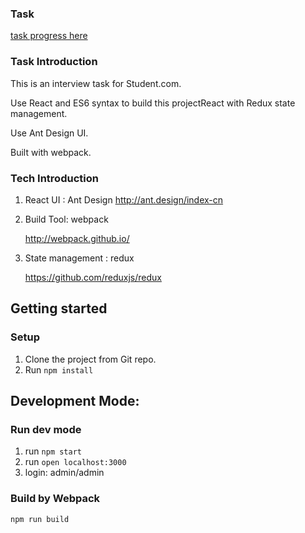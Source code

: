### Task
[task progress here](https://github.com/jessylinlin/Student.com.git)

### Task Introduction
This is an interview task for Student.com. 

Use React and ES6 syntax to build this projectReact with Redux state management. 

Use Ant Design UI. 

Built with webpack.

### Tech Introduction
1. React UI : Ant Design
   http://ant.design/index-cn 

2. Build Tool:  webpack

   http://webpack.github.io/

3. State management : redux

   https://github.com/reduxjs/redux

## Getting started
### Setup
1.  Clone the project from Git repo.
2. Run `npm install`

## Development Mode:

### Run dev mode
1. run `npm start`
2. run `open localhost:3000`
3. login: admin/admin

### Build by Webpack 
    npm run build 